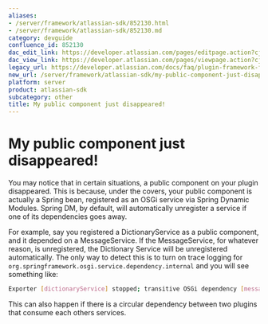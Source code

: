 ```yaml
---
aliases:
- /server/framework/atlassian-sdk/852130.html
- /server/framework/atlassian-sdk/852130.md
category: devguide
confluence_id: 852130
dac_edit_link: https://developer.atlassian.com/pages/editpage.action?cjm=wozere&pageId=852130
dac_view_link: https://developer.atlassian.com/pages/viewpage.action?cjm=wozere&pageId=852130
legacy_url: https://developer.atlassian.com/docs/faq/plugin-framework-faq/my-public-component-just-disappeared
new_url: /server/framework/atlassian-sdk/my-public-component-just-disappeared
platform: server
product: atlassian-sdk
subcategory: other
title: My public component just disappeared!
---
```

# My public component just disappeared!

You may notice that in certain situations, a public component on your plugin disappeared. This is because, under the covers, your public component is actually a Spring bean, registered as an OSGi service via Spring Dynamic Modules. Spring DM, by default, will automatically unregister a service if one of its dependencies goes away.

For example, say you registered a DictionaryService as a public component, and it depended on a MessageService. If the MessageService, for whatever reason, is unregistered, the Dictionary Service will be unregistered automatically. The only way to detect this is to turn on trace logging for `org.springframework.osgi.service.dependency.internal` and you will see something like:

``` bash
Exporter [dictionaryService] stopped; transitive OSGi dependency [messageService] is unsatifised
```

This can also happen if there is a circular dependency between two plugins that consume each others services.
















































































